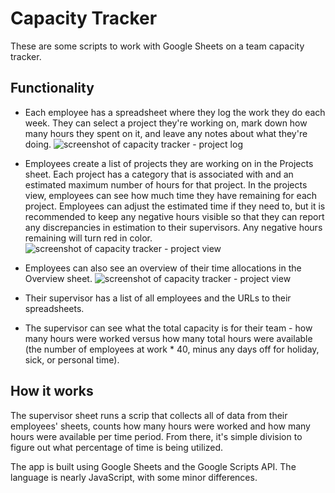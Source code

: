 # Capacity Tracker
These are some scripts to work with Google Sheets on a team capacity tracker. 

## Functionality 
* Each employee has a spreadsheet where they log the work they do each week. They can select a project they're working on, mark down how many hours they spent on it, and leave any notes about what they're doing.
![screenshot of capacity tracker - project log](https://github.com/larsz-o/capactiy-tracker-google-scripts/raw/master/src/screenshot.png)

* Employees create a list of projects they are working on in the Projects sheet. Each project has a category that is associated with and an estimated maximum number of hours for that project. In the projects view, employees can see how much time they have remaining for each project. Employees can adjust the estimated time if they need to, but it is recommended to keep any negative hours visible so that they can report any discrepancies in estimation to their supervisors. Any negative hours remaining will turn red in color.
![screenshot of capacity tracker - project view](https://github.com/larsz-o/capactiy-tracker-google-scripts/raw/master/src/screenshot2.png)

* Employees can also see an overview of their time allocations in the Overview sheet. 
![screenshot of capacity tracker - project view](https://github.com/larsz-o/capactiy-tracker-google-scripts/raw/master/src/screenshot3.png)

* Their supervisor has a list of all employees and the URLs to their spreadsheets. 
* The supervisor can see what the total capacity is for their team - how many hours were worked versus how many total hours were available (the number of employees at work * 40, minus any days off for holiday, sick, or personal time). 

## How it works
The supervisor sheet runs a scrip that collects all of data from their employees' sheets, counts how many hours were worked and how many hours were available per time period. From there, it's simple division to figure out what percentage of time is being utilized. 

The app is built using Google Sheets and the Google Scripts API. The language is nearly JavaScript, with some minor differences. 